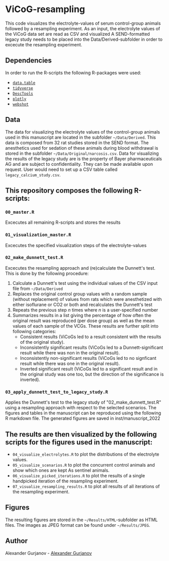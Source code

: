 # ViCoG-resampling
This code visualizes the electrolyte-values of serum control-group animals followed by a resampling experiment.
As an input, the electrolyte values of the ViCoG data set are read as CSV and visualized
A SEND-formatted legacy study needs to be placed into the Data/Derived-subfolder in order to excecute the resampling experiment.

## Dependencies
In order to run the R-scripts the following R-packages were used:
- [`data.table`](https://CRAN.R-project.org/package=data.table)
- [`tidyverse`](https://doi.org/10.21105/joss.01686)
- [`DescTools`](https://cran.r-project.org/package=DescTools) 
- [`plotly`](https://plotly-r.com) 
- [`webshot`](https://CRAN.R-project.org/package=webshot) 

## Data
The data for visualizing the electrolyte values of the control-group animals used in this manuscript are located in the subfolder `~/Data/Derived`.
This data is composed from 32 rat studies stored in the SEND format. The anesthetics used for sedation of these animals during blood withdrawal is stored in the subfolder `~/Data/Original/narcosis.csv`.
Data for visualizing the results of the legacy study are is the property of Bayer pharmaceuticals AG and are subject to confidentiality. They can be made available upon request. User would need to set up a CSV table called `legacy_calcium_study.csv`.

## This repository composes the following R-scripts:
### `00_master.R`
Excecutes all remaining R-scripts and stores the results
### `01_visualization_master.R`
Excecutes the specified visualization steps of the electrolyte-values
### `02_make_dunnett_test.R`
Excecutes the resampling approach and (re)calculate the Dunnett's test.
This is done by the following procedure:
1) Calculate a Dunnett's test using the individual values of the CSV input file from `~/Data/Derived`
2) Replaces the original control group values with a random sample (without replacement) of values from rats which were anesthetized with either isoflurane or CO2 or both and recalculates the Dunnett's test
3) Repeats the previous step _n_ times where _n_ is a user-specified number
4) Summarizes results in a list giving the percentage of how often the original result was reproduced (per dose group) as well as the mean values of each sample of the VCGs.
  These results are further split into following categories:
    - Consistent results (ViCoGs led to a result consistent with the results of the original study).
    - Inconsistently significant results (ViCoGs led to a Dunnett-significant result while there was non in the original result).
    - Inconsistently non-significant results (ViCoGs led to no signficant result while there was one in the original result).
    - Inverted significant result (ViCoGs led to a significant result and in the original study was one too, but the direction of the significance is inverted).

### `03_apply_dunnett_test_to_legacy_study.R`
Applies the Dunnett's test to the legacy study of "02_make_dunnett_test.R"  using a resampling approach with respect to the selected scenarios.
The figures and tables in the manuscript can be reproduced using the following R markdown file. The generated figures are saved in inst/manuscript_2022

## The results are then visualized by the following scripts for the figures used in the manuscript:
- `04_visualize_electrolytes.R` to plot the distributions of the electrolyte values.
- `05_visualize_scenarios.R` to plot the concurrent control animals and show which ones are kept As sentinel animals.
- `06_visualize_picked_iterations.R` to plot the results of a single handpicked iteration of the resampling experiment.
- `07_visualize_resampling_results.R` to plot all results of all iterations of the resampling experiment.

## Figures
The resulting figures are stored in the `~/Results/HTML`-subfolder as HTML files. The images as JPEG format can be found under `~/Results/JPEG`.

## Author
Alexander Gurjanov - [Alexander Gurjanov](mailto:alexander.gurjanov@bayer.com)
